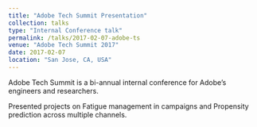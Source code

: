 ```yaml
---
title: "Adobe Tech Summit Presentation"
collection: talks
type: "Internal Conference talk"
permalink: /talks/2017-02-07-adobe-ts
venue: "Adobe Tech Summit 2017"
date: 2017-02-07
location: "San Jose, CA, USA"
---
```


Adobe Tech Summit is a bi-annual internal conference for Adobe’s engineers and researchers.

Presented projects on Fatigue management in campaigns and Propensity prediction across multiple channels.